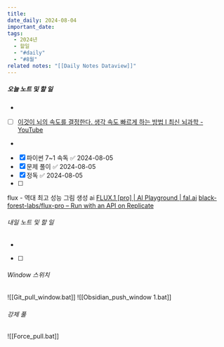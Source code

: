 ```yaml
---
title: 
date_daily: 2024-08-04
important_date: 
tags:
  - 2024년
  - 할일
  - "#daily"
  - "#8월"
related notes: "[[Daily Notes Dataview]]"
---
```

##### 오늘 노트 및 할 일 
- 
- [ ] [이것이 뇌의 속도를 결정한다. 생각 속도 빠르게 하는 방법 I 최신 뇌과학 - YouTube](https://www.youtube.com/watch?v=ukkrH1u_jJE)
- 
- [x] 파이썬 7~1 속독 ✅ 2024-08-05
- [x] 문제 풀이 ✅ 2024-08-05
- [x] 정독 ✅ 2024-08-05
- [ ] 


flux - 역대 최고 성능 그림 생성 ai
[FLUX.1 \[pro\] | AI Playground | fal.ai](https://fal.ai/models/fal-ai/flux-pro)
[black-forest-labs/flux-pro – Run with an API on Replicate](https://replicate.com/black-forest-labs/flux-pro)
###### 내일 노트 및 할 일
- 
- [ ] 


######  Window 스위치
![[Git_pull_window.bat]]
![[Obsidian_push_window 1.bat]]



###### 강제 풀
![[Force_pull.bat]]